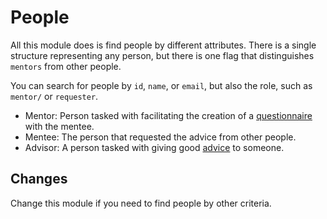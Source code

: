 # People

All this module does is find people by different attributes.
There is a single structure representing any person, but there is one flag that
distinguishes `mentors` from other people.

You can search for people by `id`, `name`, or `email`, but also the role, such as `mentor/` or `requester`.

* Mentor: Person tasked with facilitating the creation of a [questionnaire](lib/advisor/core/questionnaire/README.md) with the mentee.
* Mentee: The person that requested the advice from other people.
* Advisor: A person tasked with giving good [advice](lib/advisor/core/advice/README.md) to someone.


## Changes

Change this module if you need to find people by other criteria.
